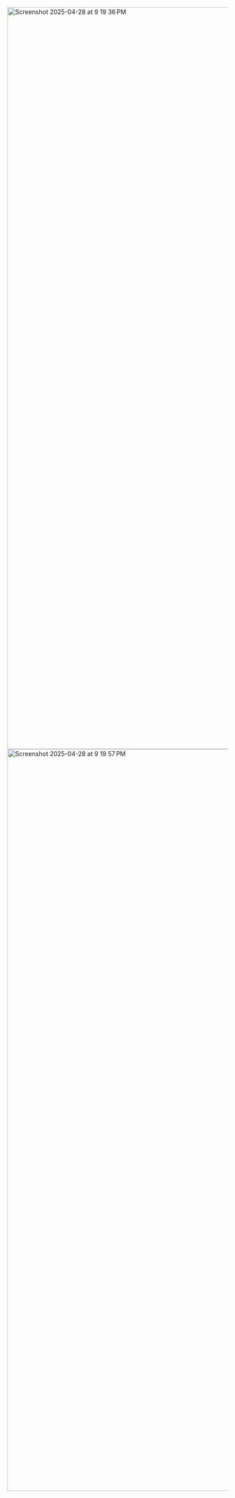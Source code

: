 <img width="1691" alt="Screenshot 2025-04-28 at 9 19 36 PM" src="https://github.com/user-attachments/assets/2d1688a1-5cc5-4524-ae99-751c801103d3" />
<img width="1691" alt="Screenshot 2025-04-28 at 9 19 57 PM" src="https://github.com/user-attachments/assets/e8a67cb5-883d-4d7a-acc3-88bfc7489f6d" />
